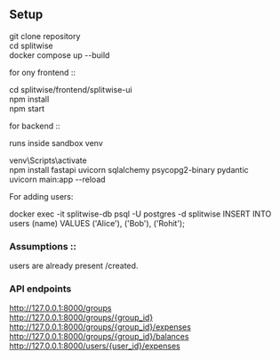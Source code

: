 
## Setup

git clone repository  
cd splitwise  
docker compose up --build


for ony frontend ::

cd splitwise/frontend/splitwise-ui  
npm install  
npm start

for backend :: 

 runs inside sandbox venv    

 venv\Scripts\activate    
 npm install fastapi uvicorn sqlalchemy psycopg2-binary pydantic    
 uvicorn main:app --reload       

 For adding users: 

 docker exec -it splitwise-db psql -U postgres -d splitwise
 INSERT INTO users (name) VALUES
('Alice'),
('Bob'),
('Rohit');


 ### Assumptions ::

 users are already present /created.

 ### API endpoints

 http://127.0.0.1:8000/groups  
 http://127.0.0.1:8000/groups/{group_id}  
 http://127.0.0.1:8000/groups/{group_id}/expenses  
  http://127.0.0.1:8000/groups/{group_id}/balances  
  http://127.0.0.1:8000/users/{user_id}/expenses  
 
 
 
